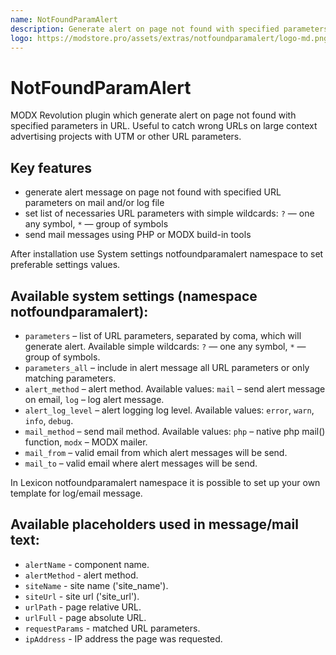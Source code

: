 ```yaml
---
name: NotFoundParamAlert
description: Generate alert on page not found with specified parameters in URL
logo: https://modstore.pro/assets/extras/notfoundparamalert/logo-md.png
---
```

# NotFoundParamAlert

MODX Revolution plugin which generate alert on page not found with specified parameters in URL.
Useful to catch wrong URLs on large context advertising projects with UTM or other URL parameters.

## Key features

- generate alert message on page not found with specified URL parameters on mail and/or log file
- set list of necessaries URL parameters with simple wildcards: `?` — one any symbol, `*` — group of symbols
- send mail messages using PHP or MODX build-in tools

After installation use System settings notfoundparamalert namespace to set preferable settings values.

## Available system settings (namespace notfoundparamalert):

- `parameters` – list of URL parameters, separated by coma, which will generate alert. Available simple wildcards: `?` — one any symbol, `*` — group of symbols.
- `parameters_all` – include in alert message all URL parameters or only matching parameters.
- `alert_method` – alert method. Available values: `mail` – send alert message on email, `log` – log alert message.
- `alert_log_level` – alert logging log level. Available values: `error`, `warn`, `info`, `debug`.
- `mail_method` – send mail method. Available values: `php` – native php mail() function, `modx` – MODX mailer.
- `mail_from` – valid email from which alert messages will be send.
- `mail_to` – valid email where alert messages will be send.

In Lexicon notfoundparamalert namespace it is possible to set up your own template for log/email message.

## Available placeholders used in message/mail text:

- `alertName` - component name.
- `alertMethod` - alert method.
- `siteName` - site name ('site_name').
- `siteUrl` - site url ('site_url').
- `urlPath` - page relative URL.
- `urlFull` - page absolute URL.
- `requestParams` - matched URL parameters.
- `ipAddress` - IP address the page was requested.
